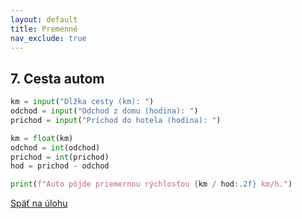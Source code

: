 ```yaml
---
layout: default
title: Premenné
nav_exclude: true
---
```


## 7. Cesta autom

```python
km = input("Dĺžka cesty (km): ")
odchod = input("Odchod z domu (hodina): ")
prichod = input("Príchod do hotela (hodina): ")

km = float(km)
odchod = int(odchod)
prichod = int(prichod)
hod = prichod - odchod

print(f"Auto pôjde priemernou rýchlosťou {km / hod:.2f} km/h.")
```

[Späť na úlohu](/coding/beginner/1-chapter/7.html)
